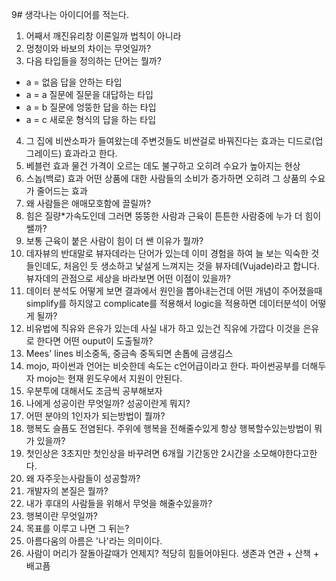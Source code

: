 9# 생각나는 아이디어를 적는다.

1. 어째서 깨진유리창 이론일까 법칙이 아니라
2. 멍청이와 바보의 차이는 무엇일까?
3. 다음 타입들을 정의하는 단어는 뭘까?
- a = 없음 답을 안하는 타입 
- a = a 질문에 질문을 대답하는 타입
- a = b 질문에 엉뚱한 답을 하는 타입
- a = c 새로운 형식의 답을 하는 타입

4. 그 집에 비싼소파가 들여왔는데 주변것들도 비싼걸로 바꿔진다는 효과는 디드로(업그레이드) 효과라고 한다.
5. 베블런 효과 물건 가격이 오르는 데도 불구하고 오히려 수요가 높아지는 현상
6. 스놉(백로) 효과 어떤 상품에 대한 사람들의 소비가 증가하면 오히려 그 상품의 수요가 줄어드는 효과
8. 왜 사람들은 애매모호함에 끌릴까?
9. 힘은 질량*가속도인데 그러면 뚱뚱한 사람과 근육이 튼튼한 사람중에 누가 더 힘이 쌜까?
10. 보통 근육이 붙은 사람이 힘이 더 쌘 이유가 뭘까?
11. 데자뷰의 반대말로 뷰자데라는 단어가 있는데
    이미 경험을 하여 늘 보는 익숙한 것들인데도, 처음인 듯 생소하고 낯설게 느껴지는 것을 뷰자데(Vujade)라고 합니다.
    뷰자데의 관점으로 세상을 바라보면 어떤 이점이 있을까?
12. 데이터 분석도 어떻게 보면 결과에서 원인을 뽑아내는건데 어떤 개념이 주어졌을때
    simplify를 하지않고 complicate를 적용해서 logic을 적용하면 데이터분석이 어떻게 될까?
13. 비유법에 직유와 은유가 있는데 사실 내가 하고 있는건 직유에 가깝다 이것을 은유로 한다면 어떤 ouput이 도출될까?
14. Mees' lines 비소중독, 중금속 중독되면 손톱에 금생김스
15. mojo, 파이썬과 언어는 비슷한데 속도는 c언어급이라고 한다. 파이썬공부를 더해두자 mojo는 현재 윈도우에서 지원이 안된다.
16. 우분투에 대해서도 조금씩 공부해보자
17. 나에게 성공이란 무엇일까? 성공이란게 뭐지?
18. 어떤 분야의 1인자가 되는방법이 뭘까?
19. 행복도 슬픔도 전염된다. 주위에 행복을 전해줄수있게 항상 행복할수있는방법이 뭐가 있을까?
20. 첫인상은 3초지만 첫인상을 바꾸려면 6개월 기간동안 2시간을 소모해야한다고한다.
21. 왜 자주웃는사람들이 성공할까?
22. 개발자의 본질은 뭘까?
23. 내가 후대의 사람들을 위해서 무엇을 해줄수있을까?
24. 행복이란 무엇일까?
25. 목표를 이루고 나면 그 뒤는?
26. 아름다움의 아름은 '나'라는 의미이다.
27. 사람이 머리가 잘돌아갈때가 언제지? 적당히 힘들어야된다. 생존과 연관 + 산책 + 배고픔
